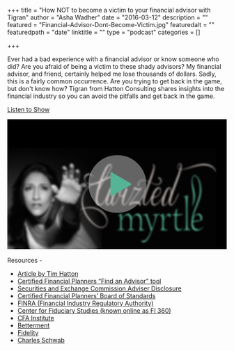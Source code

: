 +++
title = "How NOT to become a victim to your financial advisor with Tigran"
author = "Asha Wadher"
date = "2016-03-12"
description = ""
featured = "Financial-Advisor-Dont-Become-Victim.jpg"
featuredalt = ""
featuredpath = "date"
linktitle = ""
type = "podcast"
categories = []

+++


Ever had a bad experience with a financial advisor or know someone who did? Are you afraid of being a victim to these shady advisors? My financial advisor, and friend, certainly helped me lose thousands of dollars. Sadly, this is a fairly common occurrence. Are you trying to get back in the game, but don't know how? Tigran from Hatton Consulting shares insights into the financial industry so you can avoid the pitfalls and get back in the game.

<a href="http://doublewidenetwork.s3.amazonaws.com/twizted_myrtle/Twizted_Myrtle_Episode9_Tigran_Part1.mp3" target="_blank">Listen to Show</a>

<a href="http://doublewidenetwork.s3.amazonaws.com/twizted_myrtle/Twizted_Myrtle_Episode9_Tigran_Part1.mp3" target="_blank"><img src="/img/twiztedmyrtle/blog/radio-thumb.png" alt=""></a>

<p style="margin-bottom: 0em;">Resources -</p>

 - <a href="http://hattonconsulting.bmetrack.com/c/l?u=5B52BA5&e=85B94E&c=3868C&t=0&l=C42B6F4&email=9iavBbTf9Hmn8%252FHJMCDtteJmDu2rfrkO&seq=1" target="_blank">Article by Tim Hatton</a>
 - <a href="http://cfp.net/utility/find-a-cfp-professional" target="_blank">Certified Financial Planners “Find an Advisor” tool</a>
 - <a href="http://www.adviserinfo.sec.gov/IAPD/Content/IapdMain/iapd_SiteMap.aspx" target="_blank">Securities and Exchange Commission Adviser Disclosure</a>
 - <a href="http://www.cfp.net/" target="_blank">Certified Financial Planners’ Board of Standards</a>
 - <a href="http://www.finra.org/" target="_blank">FINRA (Financial Industry Regulatory Authority)</a>
 - <a href="http://www.fi360.com/" target="_blank">Center for Fiduciary Studies (known online as FI 360)</a>
 - <a href="http://www.cfainstitute.org/" target="_blank">CFA Institute</a>
 - <a href="https://www.betterment.com/" target="_blank">Betterment</a>
 - <a href="https://www.fidelity.com/" target="_blank">Fidelity</a>
 - <a href="https://www.schwab.com/" target="_blank">Charles Schwab</a>



